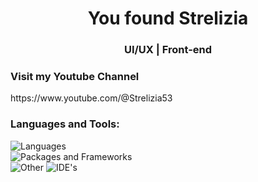 <h1 align="center">You found Strelizia</h1>
<h3 align="center"> UI/UX | Front-end </h3>

<h3>Visit my Youtube Channel</h3>
https://www.youtube.com/@Strelizia53

<h3 align="left">Languages and Tools:</h3>
<div align="left"> 
 
<img src="https://skillicons.dev/icons?i=js,html,css,rust,java,python,php" alt="Languages" />
<br>
<img src="https://skillicons.dev/icons?i=tailwind,laravel,bootstrap,vite,express,mongodb,mysql" alt="Packages and Frameworks" />
<br>
<img src="https://skillicons.dev/icons?i=firebase,git,selenium,figma" alt="Other" />
<img src="https://skillicons.dev/icons?i=vscode,vim,idea" alt="IDE's" />

<!---
strelizia53/strelizia53 is a ✨ special ✨ repository because its `README.md` (this file) appears on your GitHub profile.
You can click the Preview link to take a look at your changes.
--->
